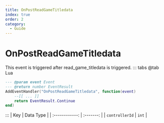 ```yaml
---
title: OnPostReadGameTitledata
index: true
order: 2
category:
  - Guide
---
```


# OnPostReadGameTitledata
This event is triggered after read_game_titledata is triggered.
::: tabs
@tab Lua
```lua
--- @param event Event
--- @return number EventResult
AddEventHandler("OnPostReadGameTitledata", function(event)
    --[[ ... ]]
    return EventResult.Continue
end)
```

:::
|       Key      | Data Type |
| :------------: | :-------: |
| `controllerId` |   `int`   |